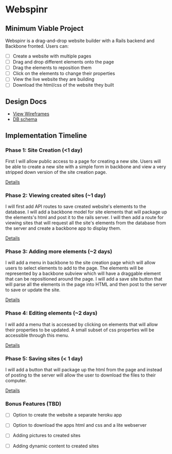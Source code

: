 # Webspinr

## Minimum Viable Project

Webspinr is a drag-and-drop website builder with a Rails backend and Backbone fronted. Users can:
- [ ] Create a website with multiple pages
- [ ] Drag and drop different elements onto the page
- [ ] Drag the elements to reposition them
- [ ] Click on the elements to change their properties
- [ ] View the live website they are building
- [ ] Download the html/css of the website they built

## Design Docs
* [View Wireframes][views]
* [DB schema][schema]

[views]: ./docs/views.md
[schema]: ./docs/schema.md


## Implementation Timeline

### Phase 1: Site Creation (<1 day)

First I will allow public access to a page for creating a new site. Users will be able to create a new site with a simple form in backbone and view a very stripped down version of the site creation page.

[Details][phase-one]

### Phase 2: Viewing created sites (~1 day)

I will first add API routes to save created website's elements to the database. I will add a backbone model for site elements that will package up the elements's html and post it to the rails server. I will then add a route for viewing sites that will request all the site's elements from the database from the server and create a backbone app to display them.

[Details][phase-two]

### Phase 3: Adding more elements (~2 days)

I will add a menu in backbone to the site creation page which will allow users to select elements to add to the page. The elements will be represented by a backbone subview which will have a draggable element that can be repositioned around the page. I will add a save site button that will parse all the elements in the page into HTML and then post to the server to save or update the site.

[Details][phase-three]

### Phase 4: Editing elements (~2 days)

I will add a menu that is accessed by clicking on elements that will allow their properties to be updated. A small subset of css properties will be accessible through this menu.

[Details][phase-four]

### Phase 5: Saving sites (< 1 day)

I will add a button that will package up the html from the page and instead of posting to the server will allow the user to download the files to their computer.

[Details][phase-five]

### Bonus Features (TBD)
- [ ] Option to create the website a separate heroku app
- [ ] Option to download the apps html and css and a lite webserver
- [ ] Adding pictures to created sites
- [ ] Adding dynamic content to created sites



[phase-one]: ./docs/phases/phase1.md
[phase-two]: ./docs/phases/phase2.md
[phase-three]: ./docs/phases/phase3.md
[phase-four]: ./docs/phases/phase4.md
[phase-five]: ./docs/phases/phase5.md
